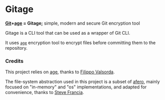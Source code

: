 # Gitage

**[Git](https://git-scm.com/)+[age](https://github.com/FiloSottile/age) = Gitage;** simple, modern and secure Git encryption
tool

Gitage is a CLI tool that can be used as a wrapper of Git CLI. 

It uses [`age`](https://github.com/FiloSottile/age) encryption tool to encrypt files before committing them to the repository.

### Credits

This project relies on [age](https://github.com/FiloSottile/age), thanks to [Filippo Valsorda](https://github.com/FiloSottile).

The file-system abstraction used in this project is a subset of [afero](https://github.com/spf13/afero), mainly focused
on "in-memory" and "os" implementations, and adapted for convenience, thanks to [Steve Francia](https://github.com/spf13).

